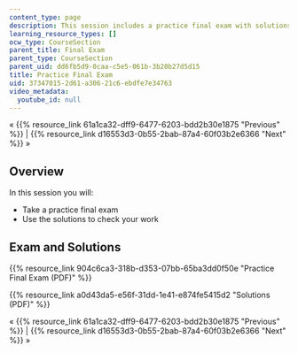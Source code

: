 ```yaml
---
content_type: page
description: This session includes a practice final exam with solutions.
learning_resource_types: []
ocw_type: CourseSection
parent_title: Final Exam
parent_type: CourseSection
parent_uid: dd6fb5d9-0caa-c5e5-061b-3b20b27d5d15
title: Practice Final Exam
uid: 37347015-2d61-a306-21c6-ebdfe7e34763
video_metadata:
  youtube_id: null
---
```


« {{% resource_link 61a1ca32-dff9-6477-6203-bdd2b30e1875 "Previous" %}} | {{% resource_link d16553d3-0b55-2bab-87a4-60f03b2e6366 "Next" %}} »

Overview
--------

In this session you will:

*   Take a practice final exam
*   Use the solutions to check your work

Exam and Solutions
------------------

{{% resource_link 904c6ca3-318b-d353-07bb-65ba3dd0f50e "Practice Final Exam (PDF)" %}}

{{% resource_link a0d43da5-e56f-31dd-1e41-e874fe5415d2 "Solutions (PDF)" %}}

« {{% resource_link 61a1ca32-dff9-6477-6203-bdd2b30e1875 "Previous" %}} | {{% resource_link d16553d3-0b55-2bab-87a4-60f03b2e6366 "Next" %}} »